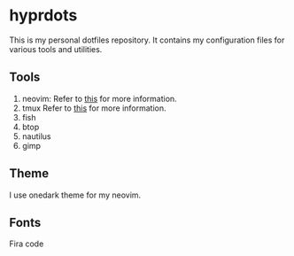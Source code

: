 # hyprdots

This is my personal dotfiles repository. It contains my configuration files for various tools and utilities.

## Tools

1. neovim:
    Refer to [this](https://github.com/jamsjz/nvim) for more information.
2. tmux
    Refer to [this](tmux/README.org) for more information.
3. fish
4. btop
5. nautilus
6. gimp

## Theme

I use onedark theme for my neovim.

## Fonts

Fira code
